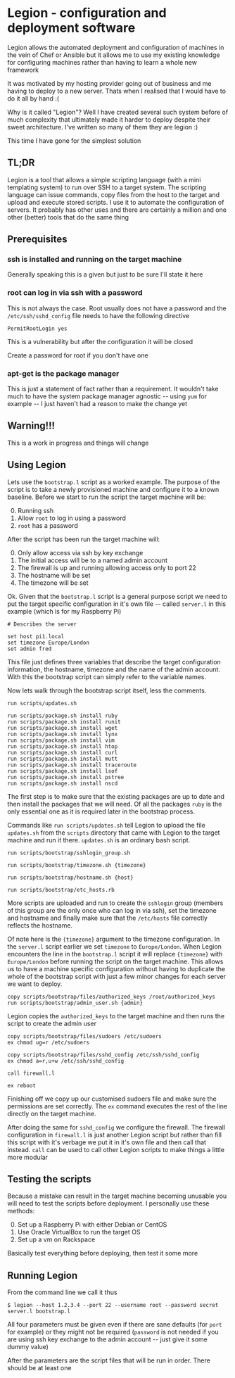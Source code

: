 # Legion - configuration and deployment software

Legion allows the automated deployment and configuration of machines in the vein of
Chef or Ansible but it allows me to use my existing knowledge for configuring machines
rather than having to learn a whole new framework

It was motivated by my hosting provider going out of business and me having to deploy
to a new server. Thats when I realised that I would have to do it all by hand :(

Why is it called "Legion"? Well I have created several such system before of much
complexity that ultimately made it harder to deploy despite their sweet architecture.
I've written so many of them they are legion :)

This time I have gone for the simplest solution

## TL;DR

Legion is a tool that allows a simple scripting language (with a mini templating system) to run over SSH to a target system. The scripting language can issue commands, copy files from the host to the target and upload and execute stored scripts. I use it to automate the configuration of servers. It probably has other uses and there are certainly a million and one other (better) tools that do the same thing

## Prerequisites

### ssh is installed and running on the target machine

Generally speaking this is a given but just to be sure I'll state it here

### root can log in via ssh with a password

This is not always the case. Root usually does not have a password and the `/etc/ssh/sshd_config`
file needs to have the following directive

    PermitRootLogin yes

This is a vulnerability but after the configuration it will be closed

Create a password for root if you don't have one

### apt-get is the package manager

This is just a statement of fact rather than a requirement. It wouldn't take much to
have the system package manager agnostic -- using `yum` for example -- I just haven't
had a reason to make the change yet

## Warning!!!

This is a work in progress and things will change

## Using Legion

Lets use the `bootstrap.l` script as a worked example. The purpose of the script is to take a newly provisioned machine and configure it to a known baseline. Before we start to run the script the target machine will be:

0. Running ssh
1. Allow `root` to log in using a password
2. `root` has a password

After the script has been run the target machine will:

0. Only allow access via ssh by key exchange
1. The initial access will be to a named admin account
2. The firewall is up and running allowing access only to port 22
3. The hostname will be set
4. The timezone will be set

Ok. Given that the `bootstrap.l` script is a general purpose script we need to put the target specific configuration in it's own file -- called `server.l` in this example (which is for my Raspberry Pi)

```
# Describes the server

set host pi1.local
set timezone Europe/London
set admin fred
```

This file just defines three variables that describe the target configuration information, the hostname, timezone and the name of the admin account. With this the bootstrap script can simply refer to the variable names.

Now lets walk through the bootstrap script itself, less the comments.

```
run scripts/updates.sh

run scripts/package.sh install ruby
run scripts/package.sh install runit
run scripts/package.sh install wget
run scripts/package.sh install lynx
run scripts/package.sh install vim
run scripts/package.sh install htop
run scripts/package.sh install curl
run scripts/package.sh install mutt
run scripts/package.sh install traceroute
run scripts/package.sh install lsof
run scripts/package.sh install pstree
run scripts/package.sh install nscd
```

The first step is to make sure that the existing packages are up to date and then install the packages that we will need. Of all the packages `ruby` is the only essential one as it is required later in the bootstrap process.

Commands like `run scripts/updates.sh` tell Legion to upload the file `updates.sh` from the `scripts` directory that came with Legion to the target machine and run it there. `updates.sh` is an ordinary bash script.

```
run scripts/bootstrap/sshlogin_group.sh

run scripts/bootstrap/timezone.sh {timezone}

run scripts/bootstrap/hostname.sh {host}

run scripts/bootstrap/etc_hosts.rb
```

More scripts are uploaded and run to create the `sshlogin` group (members of this group are the only once who can log in via ssh), set the timezone and hostname and finally make sure that the `/etc/hosts` file correctly reflects the hostname.

Of note here is the `{timezone}` argument to the timezone configuration. In the `server.l` script earlier we set `timezone` to `Europe/London`. When Legion encounters the line in the `bootstrap.l` script it will replace `{timezone}` with `Europe/London` before running the script on the target machine. This allows us to have a machine specific configuration without having to duplicate the whole of the bootstrap script with just a few minor changes for each server we want to deploy.

```
copy scripts/bootstrap/files/authorized_keys /root/authorized_keys
run scripts/bootstrap/admin_user.sh {admin}
```

Legion copies the `authorized_keys` to the target machine and then runs the script to create the admin user

```
copy scripts/bootstrap/files/sudoers /etc/sudoers
ex chmod ug=r /etc/sudoers

copy scripts/bootstrap/files/sshd_config /etc/ssh/sshd_config
ex chmod a=r,u+w /etc/ssh/sshd_config

call firewall.l

ex reboot
```

Finishing off we copy up our customised sudoers file and make sure the permissions are set correctly. The `ex` command executes the rest of the line directly on the target machine.

After doing the same for `sshd_config` we configure the firewall. The firewall configuration in `firewall.l` is just another Legion script but rather than fill this script with it's verbage we put it in it's own file and then call that instead. `call` can be used to call other Legion scripts to make things a little more modular

## Testing the scripts

Because a mistake can result in the target machine becoming unusable you will need to test the scripts before deployment. I personally use these methods:

0. Set up a Raspberry Pi with either Debian or CentOS
1. Use Oracle VirtualBox to run the target OS
2. Set up a vm on Rackspace

Basically test everything before deploying, then test it some more

## Running Legion

From the command line we call it thus

    $ legion --host 1.2.3.4 --port 22 --username root --password secret server.l bootstrap.l

All four parameters must be given even if there are sane defaults (for `port` for example) or they might not be required (`password` is not needed if you are using ssh key exchange to the admin account -- just give it some dummy value)

After the parameters are the script files that will be run in order. There should be at least one
